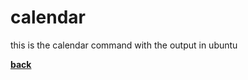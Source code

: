 # calendar
this is the calendar command with the output in ubuntu

[**back**](https://github.com/varundevs/ubuntu-linux/exp1)
